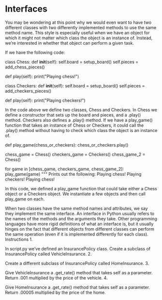 # Interfaces

You may be wondering at this point why we would even want to have two different classes with two differently implemented methods to use the same method name. This style is especially useful when we have an object for which it might not matter which class the object is an instance of. Instead, we’re interested in whether that object can perform a given task.

If we have the following code:

class Chess:
  def __init__(self):
    self.board = setup_board()
    self.pieces = add_chess_pieces()

  def play(self):
    print("Playing chess!")

class Checkers:
  def __init__(self):
    self.board = setup_board()
    self.pieces = add_checkers_pieces()

  def play(self):
    print("Playing checkers!")

In the code above we define two classes, Chess and Checkers. In Chess we define a constructor that sets up the board and pieces, and a .play() method. Checkers also defines a .play() method. If we have a play_game() function that takes an instance of Chess or Checkers, it could call the .play() method without having to check which class the object is an instance of.

def play_game(chess_or_checkers):
  chess_or_checkers.play()

chess_game = Chess()
checkers_game = Checkers()
chess_game_2 = Chess()

for game in [chess_game, checkers_game, chess_game_2]:
  play_game(game)
"""
Prints out the following:
Playing chess!
Playing checkers!
Playing chess!

In this code, we defined a play_game function that could take either a Chess object or a Checkers object. We instantiate a few objects and then call play_game on each.

When two classes have the same method names and attributes, we say they implement the same interface. An interface in Python usually refers to the names of the methods and the arguments they take. Other programming languages have more rigid definitions of what an interface is, but it usually hinges on the fact that different objects from different classes can perform the same operation (even if it is implemented differently for each class).
Instructions
1.

In script.py we’ve defined an InsurancePolicy class. Create a subclass of InsurancePolicy called VehicleInsurance.
2.

Create a different subclass of InsurancePolicy called HomeInsurance.
3.

Give VehicleInsurance a .get_rate() method that takes self as a parameter. Return .001 multiplied by the price of the vehicle.
4.

Give HomeInsurance a .get_rate() method that takes self as a parameter. Return .00005 multiplied by the price of the home.
